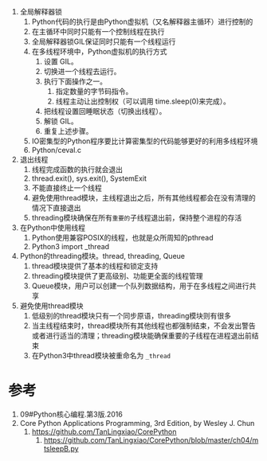

1. 全局解释器锁
    1. Python代码的执行是由Python虚拟机（又名解释器主循环）进行控制的
    2. 在主循环中同时只能有一个控制线程在执行
    3. 全局解释器锁GIL保证同时只能有一个线程运行
    4. 在多线程环境中，Python虚拟机的执行方式
        1. 设置 GIL。
        2. 切换进一个线程去运行。
        3. 执行下面操作之一。
            1. 指定数量的字节码指令。
            2. 线程主动让出控制权（可以调用 time.sleep(0)来完成）。
        4. 把线程设置回睡眠状态（切换出线程）。
        5. 解锁 GIL。
        6. 重复上述步骤。
    5. IO密集型的Python程序要比计算密集型的代码能够更好的利用多线程环境
    6. Python/ceval.c
2. 退出线程
    1. 线程完成函数的执行就会退出
    2. thread.exit(), sys.exit(), SystemExit
    3. 不能直接终止一个线程
    4. 避免使用thread模块，主线程退出之后，所有其他线程都会在没有清理的情况下直接退出
    5. threading模块确保在所有`重要的`子线程退出前，保持整个进程的存活
3. 在Python中使用线程
    1. Python使用兼容POSIX的线程，也就是众所周知的pthread
    2. Python3 import _thread
4. Python的threading模块。thread, threading, Queue
    1. thread模块提供了基本的线程和锁定支持
    2. threading模块提供了更高级别、功能更全面的线程管理
    3. Queue模块，用户可以创建一个队列数据结构，用于在多线程之间进行共享
5. 避免使用thread模块
    1. 低级别的thread模块只有一个同步原语，threading模块则有很多
    2. 当主线程结束时，thread模块所有其他线程也都强制结束，不会发出警告或者进行适当的清理；threading模块能确保重要的子线程在进程退出前结束
    3. 在Python3中thread模块被重命名为 `_thread`


# 参考

1. 09#Python核心编程.第3版.2016
2. Core Python Applications Programming, 3rd Edition, by Wesley J. Chun
    1. https://github.com/TanLingxiao/CorePython
        1. https://github.com/TanLingxiao/CorePython/blob/master/ch04/mtsleepB.py